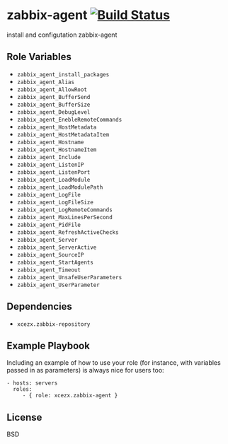 zabbix-agent [![Build Status](https://travis-ci.org/xcezx/ansible-zabbix-agent.svg?branch=master)](https://travis-ci.org/xcezx/ansible-zabbix-agent)
========

install and configutation zabbix-agent

Role Variables
--------------

- `zabbix_agent_install_packages`
- `zabbix_agent_Alias`
- `zabbix_agent_AllowRoot`
- `zabbix_agent_BufferSend`
- `zabbix_agent_BufferSize`
- `zabbix_agent_DebugLevel`
- `zabbix_agent_EnebleRemoteCommands`
- `zabbix_agent_HostMetadata`
- `zabbix_agent_HostMetadataItem`
- `zabbix_agent_Hostname`
- `zabbix_agent_HostnameItem`
- `zabbix_agent_Include`
- `zabbix_agent_ListenIP`
- `zabbix_agent_ListenPort`
- `zabbix_agent_LoadModule`
- `zabbix_agent_LoadModulePath`
- `zabbix_agent_LogFile`
- `zabbix_agent_LogFileSize`
- `zabbix_agent_LogRemoteCommands`
- `zabbix_agent_MaxLinesPerSecond`
- `zabbix_agent_PidFile`
- `zabbix_agent_RefreshActiveChecks`
- `zabbix_agent_Server`
- `zabbix_agent_ServerActive`
- `zabbix_agent_SourceIP`
- `zabbix_agent_StartAgents`
- `zabbix_agent_Timeout`
- `zabbix_agent_UnsafeUserParameters`
- `zabbix_agent_UserParameter`

Dependencies
------------

- `xcezx.zabbix-repository`

Example Playbook
-------------------------

Including an example of how to use your role (for instance, with variables passed in as parameters) is always nice for users too:

    - hosts: servers
      roles:
         - { role: xcezx.zabbix-agent }

License
-------

BSD
